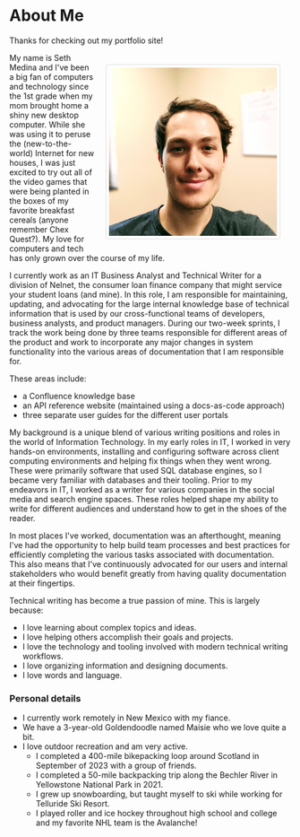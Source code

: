 # About Me

Thanks for checking out my portfolio site!

[//]: # (Internal styling for the portrait image)
<style>

img {
    border: 1px solid #ddd;
    border-radius: 4px;
    padding: 5px;
    width: 300px;
    float: right;
    margin: 20px;
}

</style>

![Seth Medina](assets/SethPortrait(300x300).png)

My name is Seth Medina and I've been a big fan of computers and technology since the 1st grade when my mom brought home a shiny new desktop computer. While she was using it to peruse the (new-to-the-world) Internet for new houses, I was just excited to try out all of the video games that were being planted in the boxes of my favorite breakfast cereals (anyone remember Chex Quest?). My love for computers and tech has only grown over the course of my life.

I currently work as an IT Business Analyst and Technical Writer for a division of Nelnet, the consumer loan finance company that might service your student loans (and mine). In this role, I am responsible for maintaining, updating, and advocating for the large internal knowledge base of technical information that is used by our cross-functional teams of developers, business analysts, and product managers. During our two-week sprints, I track the work being done by three teams responsible for different areas of the product and work to incorporate any major changes in system functionality into the various areas of documentation that I am responsible for. 

These areas include:

* a Confluence knowledge base
* an API reference website (maintained using a docs-as-code approach)
* three separate user guides for the different user portals

My background is a unique blend of various writing positions and roles in the world of Information Technology. In my early roles in IT, I worked in very hands-on environments, installing and configuring software across client computing environments and helping fix things when they went wrong. These were primarily software that used SQL database engines, so I became very familiar with databases and their tooling. Prior to my endeavors in IT, I worked as a writer for various companies in the social media and search engine spaces. These roles helped shape my ability to write for different audiences and understand how to get in the shoes of the reader.

In most places I've worked, documentation was an afterthought, meaning I've had the opportunity to help build team processes and best practices for efficiently completing the various tasks associated with documentation. This also means that I've continuously advocated for our users and internal stakeholders who would benefit greatly from having quality documentation at their fingertips.

Technical writing has become a true passion of mine. This is largely because:

* I love learning about complex topics and ideas.
* I love helping others accomplish their goals and projects.
* I love the technology and tooling involved with modern technical writing workflows.
* I love organizing information and designing documents.
* I love words and language.

### Personal details

* I currently work remotely in New Mexico with my fiance.
* We have a 3-year-old Goldendoodle named Maisie who we love quite a bit.
* I love outdoor recreation and am very active.
    * I completed a 400-mile bikepacking loop around Scotland in September of 2023 with a group of friends.
    * I completed a 50-mile backpacking trip along the Bechler River in Yellowstone National Park in 2021.
    * I grew up snowboarding, but taught myself to ski while working for Telluride Ski Resort.
    * I played roller and ice hockey throughout high school and college and my favorite NHL team is the Avalanche!